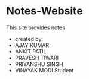 # Notes-Website
This site provides notes
- created by:
- AJAY KUMAR
- ANKIT PATIL
- PRAVESH TIWARI
- PRIYANSHU SINGH
- VINAYAK MODI
Student
